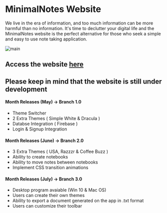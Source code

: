 # MinimalNotes Website

We live in the era of information, and too much information can be more harmful than no information. It's time to declutter your digital life and the MinimalNotes website is the perfect alternative for those who seek a simple and easy to use note taking application. 

![main](https://user-images.githubusercontent.com/43593024/82290576-a49dfb00-997d-11ea-9f3e-2210c2125d9f.PNG)

## Access the website [here](https://lnardon.github.io/MinimalNotes "MinimalNotes Homepage")

## Please keep in mind that the website is still under development

#### Month Releases (May) -> Branch 1.0
  - Theme Switcher
  - 2 Extra Themes ( Simple White & Dracula )
  - Databse Integration ( Firebase )
  - Login & Signup Integration

#### Month Releases (June) -> Branch 2.0
  - 3 Extra Themes ( USA, Razzzr & Coffee Buzz )
  - Ability to create notebooks
  - Ability to move notes between notebooks
  - Implement CSS transition animations

  #### Month Releases (July) -> Branch 3.0
  - Desktop program avaiable (Win 10 & Mac OS)
  - Users can create their own themes
  - Ability to export a document generated on the app in .txt format
  - Users can customize their toolbar